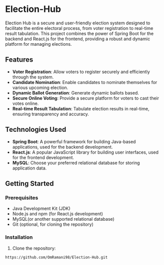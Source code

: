 # Election-Hub

Election Hub is a secure and user-friendly election system designed to facilitate the entire electoral process, from voter registration to real-time result tabulation. This project combines the power of Spring Boot for the backend and React.js for the frontend, providing a robust and dynamic platform for managing elections.

## Features

- **Voter Registration**: Allow voters to register securely and efficiently through the system.
- **Candidate Nomination**: Enable candidates to nominate themselves for various upcoming election.
- **Dynamic Ballot Generation**: Generate dynamic ballots based.
- **Secure Online Voting**: Provide a secure platform for voters to cast their votes online.
- **Real-time Result Tabulation**: Tabulate election results in real-time, ensuring transparency and accuracy.

## Technologies Used

- **Spring Boot**: A powerful framework for building Java-based applications, used for the backend development.
- **React.js**: A popular JavaScript library for building user interfaces, used for the frontend development.
- **MySQL**: Choose your preferred relational database for storing application data.

## Getting Started

### Prerequisites

- Java Development Kit (JDK)
- Node.js and npm (for React.js development)
- MySQL(or another supported relational database)
- Git (optional, for cloning the repository)

### Installation

1. Clone the repository:

```bash
https://github.com/OmRamani98/Election-Hub.git
